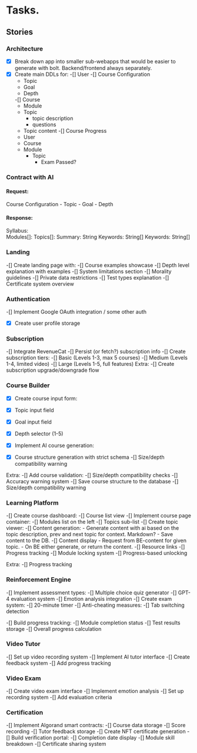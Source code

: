 # Tasks.

## Stories
### Architecture
-[x] Break down app into smaller sub-webapps that would be easier to generate with bolt. Backend/frontend always separately.
-[x] Create main DDLs for:
  -[] User
  -[] Course Configuration
    - Topic
    - Goal
    - Depth
    <!-- - Resources (main resourses to use for consistent content generation) -->
  -[] Course
    - Module
    - Topic
      - topic description
      - questions
    - Topic content
  -[] Course Progress
    - User
    - Course
    - Module
      - Topic
        - Exam Passed?

### Contract with AI        
#### Request:
Course Configuration
    - Topic
    - Goal
    - Depth

#### Response:
Syllabus:    
  Modules[]:
    Topics[]:
      Summary: String
      Keywords: String[]
  Keywords: String[]     

### Landing
-[] Create landing page with:
  -[] Course examples showcase
  -[] Depth level explanation with examples
  -[] System limitations section
    -[] Morality guidelines
    -[] Private data restrictions
  -[] Test types explanation
  -[] Certificate system overview

### Authentication
-[] Implement Google OAuth integration / some other auth
-[x] Create user profile storage
 
### Subscription
-[] Integrate RevenueCat
-[] Persist (or fetch?) subscription info
-[] Create subscription tiers:
  -[] Basic (Levels 1-3, max 5 courses)
  -[] Medium (Levels 1-4, limited video)
  -[] Large (Levels 1-5, full features)
Extra:
-[] Create subscription upgrade/downgrade flow

### Course Builder
-[x] Create course input form:
-[x] Topic input field
-[x] Goal input field
-[x] Depth selector (1-5)
-[x] Implement AI course generation:
-[x] Course structure generation with strict schema
-[] Size/depth compatibility warning



Extra:
-[] Add course validation:
  -[] Size/depth compatibility checks
  -[] Accuracy warning system
-[] Save course structure to the database
-[] Size/depth compatibility warning

### Learning Platform
-[] Create course dashboard:
  -[] Course list view
-[] Implement course page container:
  -[] Modules list on the left
  -[] Topics sub-list
-[] Create topic viewer:
  -[] Content generation:
    - Generate content with ai based on the topic description, prev and next topic for context. Markdown?
    - Save content to the DB. 
  -[] Content display
    - Request from BE-content for given topic.
    - On BE either generate, or return the content.
  -[] Resource links
  -[] Progress tracking
-[] Module locking system
  -[] Progress-based unlocking

Extra: 
  -[] Progress tracking

### Reinforcement Engine
-[] Implement assessment types:
  -[] Multiple choice quiz generator
  -[] GPT-4 evaluation system
  -[] Emotion analysis integration
-[] Create exam system:
  -[] 20-minute timer
  -[] Anti-cheating measures:
    <!-- -[] Eye tracking -->
    -[] Tab switching detection
  <!-- -[] 3-strike system -->
-[] Build progress tracking:
  -[] Module completion status
  -[] Test results storage
  -[] Overall progress calculation

### Video Tutor
-[] Set up video recording system
-[] Implement AI tutor interface
-[] Create feedback system
-[] Add progress tracking

### Video Exam
-[] Create video exam interface
-[] Implement emotion analysis
-[] Set up recording system
-[] Add evaluation criteria

### Certification
-[] Implement Algorand smart contracts:
  -[] Course data storage
  -[] Score recording
  -[] Tutor feedback storage
-[] Create NFT certificate generation
-[] Build verification portal:
  -[] Completion date display
  -[] Module skill breakdown
  -[] Certificate sharing system

